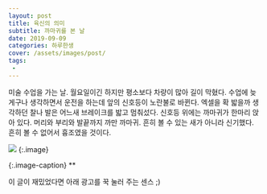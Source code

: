 ```yaml
---
layout: post
title: 육신의 의미
subtitle: 까마귀를 본 날
date: 2019-09-09
categories: 하루한생
cover: /assets/images/post/
tags:
 - 
---
```


미술 수업을 가는 날. 월요일이긴 하지만 평소보다 차량이 많아 길이 막혔다. 수업에 늦게구나 생각하면서 운전을 하는데 앞의 신호등이 노란불로 바뀐다. 엑셀을 확 밟을까 생각하던 찰나 발은 어느새 브레이크를 밟고 멈춰섰다. 신호등 위에는 까마귀가 한마리 앉아 있다. 머리와 부리와 발끝까지 까만 까마귀.
흔히 볼 수 있는 새가 아니라 신기했다. 흔히 볼 수 없어서 흉조였을 것이다.


 ![](/assets/images/post/20190908/.jpg)
{:.image}

{:.image-caption}
**


이 글이 재밌었다면 아래 광고를 꾹 눌러 주는 센스 ;)